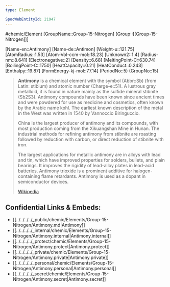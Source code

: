 ```yaml
---
type: Element

SpocWebEntityId: 21947
---
```


#chemic/Element 
[GroupName::Group-15-Nitrogen]
[Group::[[Group-15-Nitrogen]]]


[Name-en::Antimony]
[Name-de::Antimon]
[Weight-u::121.75]
[AtomRadius::1.53]
[Atom-Vol-ccm-mol::18.23]
[Unknown2::1.4]
[Radius-nm::8.641]
[Electronegative::2]
[Density::6.68]
[MeltingPoint-C::630.74]
[BoilingPoint-C::1750]
[HeatCapacity::0.21]
[HeatConduct::0.243]
[Enthalpy::19.87]
[FormEnergy-kj-mol::77.14]
(PeriodNo::5)
(GroupNo::15)



> **Antimony** is a chemical element with the symbol (Abbr::Sb) (from Latin: stibium) and atomic number (Charge-e::51). A lustrous gray metalloid, it is found in nature mainly as the sulfide mineral stibnite (Sb2S3). Antimony compounds have been known since ancient times and were powdered for use as medicine and cosmetics, often known by the Arabic name kohl. The earliest known description of the metal in the West was written in 1540 by Vannoccio Biringuccio.
>
> China is the largest producer of antimony and its compounds, with most production coming from the Xikuangshan Mine in Hunan. The industrial methods for refining antimony from stibnite are roasting followed by reduction with carbon, or direct reduction of stibnite with iron.
>
> The largest applications for metallic antimony are in alloys with lead and tin, which have improved properties for solders, bullets, and plain bearings. It improves the rigidity of lead-alloy plates in lead–acid batteries. Antimony trioxide is a prominent additive for halogen-containing flame retardants. Antimony is used as a dopant in semiconductor devices.
>
> [Wikipedia](https://en.wikipedia.org/wiki/Antimony)

## Confidential Links & Embeds: 
- [[../../../../_public/chemic/Elements/Group-15-Nitrogen/Antimony.md|Antimony]] 
- [[../../../../_internal/chemic/Elements/Group-15-Nitrogen/Antimony.internal|Antimony.internal]] 
- [[../../../../_protect/chemic/Elements/Group-15-Nitrogen/Antimony.protect|Antimony.protect]] 
- [[../../../../_private/chemic/Elements/Group-15-Nitrogen/Antimony.private|Antimony.private]] 
- [[../../../../_personal/chemic/Elements/Group-15-Nitrogen/Antimony.personal|Antimony.personal]] 
- [[../../../../_secret/chemic/Elements/Group-15-Nitrogen/Antimony.secret|Antimony.secret]] 
